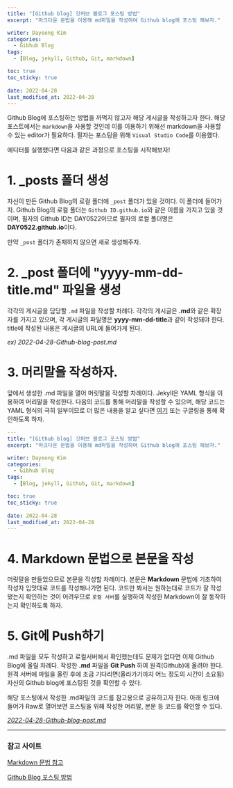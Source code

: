 ```yaml
---
title: "[Github blog] 깃허브 블로그 포스팅 방법"
excerpt: "마크다운 문법을 이용해 md파일을 작성하여 Github blog에 포스팅 해보자."

writer: Dayeong Kim
categories:
  - Gibhub Blog
tags:
  - [Blog, jekyll, Github, Git, markdown]

toc: true
toc_sticky: true
 
date: 2022-04-28
last_modified_at: 2022-04-28
---
```


Github Blog에 포스팅하는 방법을 까먹지 않고자 해당 게시글을 작성하고자 한다. 해당 포스트에서는 `markdown`을 사용할 것인데 이를 이용하기 위해선 markdown을 사용할 수 있는 editor가 필요하다. 필자는 포스팅을 위해 `Visual Studio Code`를 이용했다.


에디터를 실행했다면 다음과 같은 과정으로 포스팅을 시작해보자!
# 1. _posts 폴더 생성
자신이 만든 Github Blog의 로컬 폴더에 `_post` 폴더가 있을 것이다. 이 폴더에 들어가자. Github Blog의 로컬 폴더는 `Github ID.github.io`와 같은 이름을 가지고 있을 것이며, 필자의 Github ID는 DAY0522이므로 필자의 로컬 폴더명은 **DAY0522.github.io**이다.

만약 `_post` 폴더가 존재하지 않으면 새로 생성해주자.

# 2. _post 폴더에 "yyyy-mm-dd-title.md" 파일을 생성
각각의 게시글을 담당할 `.md` 파일을 작성할 차례다. 각각의 게시글은 **.md**와 같은 확장자를 가지고 있으며, 각 게시글의 파일명은 **yyyy-mm-dd-title**과 같이 작성돼야 한다. title에 작성된 내용은 게시글의 URL에 들어가게 된다.

*ex) 2022-04-28-Github-blog-post.md*

# 3. 머리말을 작성하자.
앞에서 생성한 .md 파일을 열어 머릿말을 작성할 차례이다. Jekyll은 YAML 형식을 이용하여 머리말을 작성한다. 다음의 코드를 통해 머리말을 작성할 수 있으며, 해당 코드는 YAML 형식의 극히 일부이므로 더 많은 내용을 알고 싶다면 [여기](https://jekyllrb-ko.github.io/docs/front-matter/) 또는 구글링을 통해 확인하도록 하자.


```YAML
---
title: "[Github blog] 깃허브 블로그 포스팅 방법"
excerpt: "마크다운 문법을 이용해 md파일을 작성하여 Github blog에 포스팅 해보자."

writer: Dayeong Kim
categories:
  - Gibhub Blog
tags:
  - [Blog, jekyll, Github, Git, markdown]

toc: true
toc_sticky: true
 
date: 2022-04-28
last_modified_at: 2022-04-28
---
```


# 4. Markdown 문법으로 본문을 작성
머릿말을 만들었으므로 본문을 작성할 차례이다. 본문은 **Markdown** 문법에 기초하여 작성자 입맛대로 코드를 작성해나가면 된다.
코드만 봐서는 원하는대로 코드가 잘 작성됐는지 확인하는 것이 어려우므로 `로컬 서버`를 실행하여 작성한 Markdown이 잘 동작하는지 확인하도록 하자.

# 5. Git에 Push하기
.md 파일을 모두 작성하고 로컬서버에서 확인했는데도 문제가 없다면 이제 Github Blog에 올릴 차례다. 작성한 **.md** 파일을 **Git Push** 하여 원격(Github)에 올려야 한다. 원격 서버에 파일을 올린 후에 조금 기다리면(올라가기까지 어느 정도의 시간이 소요됨) 자신의 Github blog에 포스팅된 것을 확인할 수 있다.




해당 포스팅에서 작성한 .md파일의 코드를 참고용으로 공유하고자 한다. 아래 링크에 들어가 Raw로 열어보면 포스팅을 위해 작성한 머리말, 본문 등 코드를 확인할 수 있다.

[*2022-04-28-Github-blog-post.md*](https://github.com/DAY0522/DAY0522.github.io/blob/master/_posts/2022-04-28-Github-blog-post.md)

---
### 참고 사이트

[Markdown 문법 참고](https://gist.github.com/ihoneymon/652be052a0727ad59601)

[Github Blog 포스팅 방법](https://ansohxxn.github.io/blog/posting/)